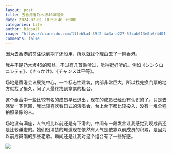 ```yaml
---
layout: post
title: 去香港看乃木坂46演唱会
date: 2024-07-01 18:59:40 +0800
categories: Life
author: bigsail
image: "https://ucarecdn.com/11feb5a4-59f2-4a3a-a227-53cab613e0b6/4401.webp"
comments: false
---
```

因为去香港的签注快到期了还没用，所以就找个理由去了一趟香港。

我并不是乃木坂46的粉丝，不过有几首歌听过，觉得挺好听的。例如《シンクロニシティ》、《きっかけ》、《チャンスは平等》。

场地是香港会议展览中心，一个标志性建筑，内部非常巨大，所以找兑换门票的地方就找了挺久，问了人最终找到拿票的柜台。

这个组合中一些比较有名的成员早已退出，现在的成员已经没有认识的了。只是去感受一下氛围，我比较喜欢看日式的演唱会，台上台下都比较投入，没有一堆全程拍照录像的人。

场地没有满座，人气相比以前还是有下滑的。中间有一段发言让我感觉到现成员还是比较谦虚的。她们很清楚的知道现在依然有人气是依靠以前成员的积累，是因为以前成员唱的那些老歌。瞬间还是让我对这个组合有了一些好感。

![](https://ucarecdn.com/11feb5a4-59f2-4a3a-a227-53cab613e0b6/4401.webp)